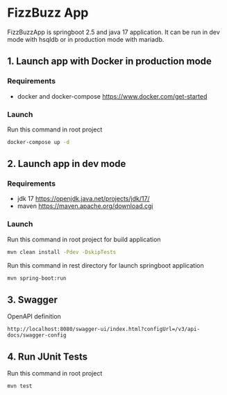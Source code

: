 # FizzBuzz App
FizzBuzzApp is springboot 2.5 and java 17 application.
It can be run in dev mode with hsqldb or in production mode with mariadb.
## 1. Launch app with Docker in production mode
### Requirements
- docker and docker-compose https://www.docker.com/get-started
### Launch
Run this command in root project

```bash
docker-compose up -d
```
## 2. Launch app in dev mode
### Requirements
- jdk 17 https://openjdk.java.net/projects/jdk/17/
- maven https://maven.apache.org/download.cgi
### Launch
Run this command in root project for build application
```bash
mvn clean install -Pdev -DskipTests
```
Run this command in rest directory for launch springboot application
```bash
mvn spring-boot:run
```
## 3. Swagger
OpenAPI definition
```
http://localhost:8080/swagger-ui/index.html?configUrl=/v3/api-docs/swagger-config
``` 
## 4. Run JUnit Tests
Run this command in root project

```bash
mvn test
```